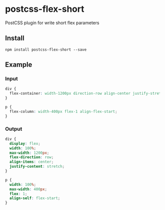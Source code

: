 # postcss-flex-short

PostCSS plugin for write short flex parameters

## Install

```
npm install postcss-flex-short --save
```

## Example

### Input

```css
div { 
  flex-container: width-1200px direction-row align-center justify-stretch; 
} 

p { 
  flex-column: width-400px flex-1 align-flex-start; 
}
```

### Output

```css
div { 
  display: flex; 
  width: 100%; 
  max-width: 1200px; 
  flex-direction: row; 
  align-items: center; 
  justify-content: stretch; 
} 

p { 
  width: 100%; 
  max-width: 400px; 
  flex: 1;
  align-self: flex-start; 
}
```
